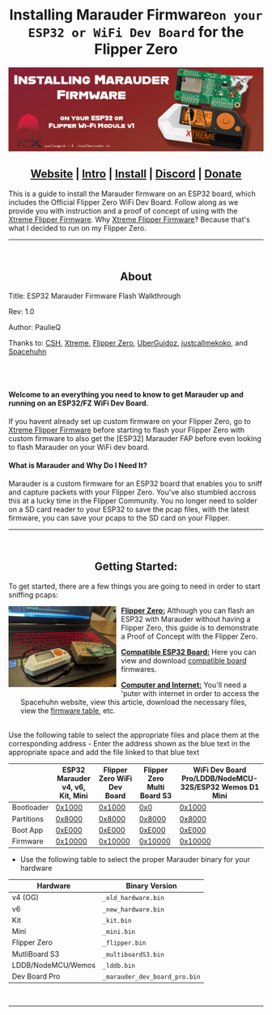 <h1 align="center">Installing Marauder Firmware<code>on your ESP32 or WiFi Dev Board</code> for the Flipper Zero</h1>

<p align="center">
  <img src="https://raw.githubusercontent.com/PaulieQz/FlopperHero/main/assets/marauder/marauderTopBanner.png">
</p>

<h2 align="center">
  <a href="https://wiki.subhackers.org">Website</a> | <a href="https://github.com/PaulieQz/FlopperHero#About">Intro</a> | <a href="https://github.com/PaulieQz/FlopperHero#Install">Install</a> | <a href="https://discord.gg/KwS39vnjG9">Discord</a> | <a href="https://github.com/PaulieQz/FlopperHero#%EF%B8%8F-support">Donate</a>
</h2>

This is a guide to install the Marauder firmware on an ESP32 board, which includes the Official Flipper Zero WiFi Dev Board. Follow along as we provide you with instruction and a proof of concept of using with the <a href="https://github.com/ClaraCrazy/Flipper-Xtreme/">Xtreme Flipper Firmware</a>. Why <a href="https://github.com/ClaraCrazy/Flipper-Xtreme/">Xtreme Flipper Firmware</a>? Because that's what I decided to run on my Flipper Zero.

-----
<br>
<h2 align="center">About</h2>

<p>Title: ESP32 Marauder Firmware Flash Walkthrough</p>
<p>Rev: 1.0</p>
<p>Author: PaulieQ</p>

<p>Thanks to: <a href="https://discord.gg/KwS39vnjG9">CSH</a>, <a href="https://github.com/ClaraCrazy/Flipper-Xtreme/">Xtreme</a>, <a href="https://github.com/flipperdevices/flipperzero-firmware">Flipper Zero</a>, <a href="https://github.com/UberGuidoZ/Flipper">UberGuidoz</a>, <a href="https://github.com/justcallmekoko/ESP32Marauder/wiki/update-firmware">justcallmekoko</a>, and <a href="https://esp.huhn.me/">Spacehuhn</a></p>
<br><br>
<h4>Welcome to an everything you need to know to get Marauder up and running on an ESP32/FZ WiFi Dev Board.</h4>
<p>If you havent already set up custom firmware on your Flipper Zero, go to <a href="https://github.com/ClaraCrazy/Flipper-Xtreme/">Xtreme Flipper Firmware</a> before starting to flash your Flipper Zero with custom firmware to also get the [ESP32] Marauder FAP before even looking to flash Marauder on your WiFi dev board.</p>

<h4>What is Marauder and Why Do I Need It?</h4>
<p>Marauder is a custom firmware for an ESP32 board that enables you to sniff and capture packets with your Flipper Zero. You've also stumbled accross this at a lucky time in the Flipper Community. You no longer need to solder on a SD card reader to your ESP32 to save the pcap files, with the latest firmware, you can save your pcaps to the SD card on your Flipper.

-----
<br>
<h2 align="center">Getting Started:</h2>

To get started, there are a few things you are going to need in order to start sniffing pcaps:

<!--

This image needs to be updated!
Also, perhaps a bigger height, with set width (yes distrotion issues ik) so it fits all our bulletpoints without issues

-->

<img src="https://github.com/PaulieQz/FlopperHero/blob/main/assets/marauder/marauderGettingStarted.jpg?raw=true" align="left" height="160vh"/>
<img align="left" height="180vh" width="10" src="https://upload.wikimedia.org/wikipedia/commons/3/3d/1_120_transparent.png">

- <ins><b>Flipper Zero:</b></ins> Although you can flash an ESP32 with Marauder without having a Flipper Zero, this guide is to demonstrate a Proof of Concept with the Flipper Zero.

- <ins><b>Compatible ESP32 Board:</b></ins> Here you can view and download <a href="https://github.com/justcallmekoko/ESP32Marauder/wiki/update-firmware#using-spacehuhn-web-updater">compatible board</a> firmwares.

- <ins><b>Computer and Internet:</b></ins> You'll need a 'puter with internet in order to access the Spacehuhn website, view this article, download the necessary files, view the <a href="https://github.com/PaulieQz/FlopperHero/blob/main/table.md">firmware table</a>, etc.

<br>
Use the following table to select the appropriate files and place them at the corresponding address
    - Enter the address shown as the blue text in the appropriate space and add the file linked to that blue text  

|            | ESP32 Marauder v4, v6, Kit, Mini | Flipper Zero WiFi Dev Board | Flipper Zero Multi Board S3 | WiFi Dev Board Pro/LDDB/NodeMCU-32S/ESP32 Wemos D1 Mini |
| ---------- | -------------------------------- | --------------------------- | --------------------------- | ------------------ |
| Bootloader | [0x1000](https://github.com/justcallmekoko/ESP32Marauder/raw/master/FlashFiles/MarauderV4/esp32_marauder.ino.bootloader.bin) | [0x1000](https://github.com/justcallmekoko/ESP32Marauder/raw/master/FlashFiles/FlipperZeroDevBoard/esp32_marauder.ino.bootloader.bin) | [0x0](https://github.com/justcallmekoko/ESP32Marauder/raw/master/FlashFiles/FlipperZeroMultiBoardS3/esp32_marauder.ino.bootloader.bin) | [0x1000](https://github.com/justcallmekoko/ESP32Marauder/raw/master/FlashFiles/MarauderV4/esp32_marauder.ino.bootloader.bin) | 
| Partitions | [0x8000](https://github.com/justcallmekoko/ESP32Marauder/raw/master/FlashFiles/MarauderV4/esp32_marauder.ino.partitions.bin) | [0x8000](https://github.com/justcallmekoko/ESP32Marauder/raw/master/FlashFiles/FlipperZeroDevBoard/esp32_marauder.ino.partitions.bin) | [0x8000](https://github.com/justcallmekoko/ESP32Marauder/raw/master/FlashFiles/FlipperZeroMultiBoardS3/esp32_marauder.ino.partitions.bin) | [0x8000](https://github.com/justcallmekoko/ESP32Marauder/raw/master/FlashFiles/MarauderV4/esp32_marauder.ino.partitions.bin) |
| Boot App   | [0xE000](https://github.com/justcallmekoko/ESP32Marauder/raw/master/FlashFiles/FlipperZeroMultiBoardS3/boot_app0.bin) | [0xE000](https://github.com/justcallmekoko/ESP32Marauder/raw/master/FlashFiles/FlipperZeroMultiBoardS3/boot_app0.bin) | [0xE000](https://github.com/justcallmekoko/ESP32Marauder/raw/master/FlashFiles/FlipperZeroMultiBoardS3/boot_app0.bin) | [0xE000](https://github.com/justcallmekoko/ESP32Marauder/raw/master/FlashFiles/FlipperZeroMultiBoardS3/boot_app0.bin) |
| Firmware   | [0x10000](https://github.com/justcallmekoko/ESP32Marauder/releases/latest) | [0x10000](https://github.com/justcallmekoko/ESP32Marauder/releases/latest) | [0x10000](https://github.com/justcallmekoko/ESP32Marauder/releases/latest) | [0x10000](https://github.com/justcallmekoko/ESP32Marauder/releases/latest) |

  - Use the following table to select the proper Marauder binary for your hardware  

| Hardware | Binary Version |
| -------- | -------------- |
| v4 (OG) | `_old_hardware.bin` |
| v6 | `_new_hardware.bin` |
| Kit | `_kit.bin` |
| Mini | `_mini.bin` |
| Flipper Zero | `_flipper.bin` |
| MutliBoard S3 | `_multiboardS3.bin` |
| LDDB/NodeMCU/Wemos | `_lddb.bin` |
| Dev Board Pro | `_marauder_dev_board_pro.bin` |
<br>

-----
